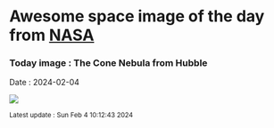
# Awesome space image of the day from [NASA](https://api.nasa.gov/)

### Today image : The Cone Nebula from Hubble
Date : 2024-02-04

![](https://apod.nasa.gov/apod/image/2402/cone_hubbleschmidt_960.jpg)

<small>Latest update : Sun Feb  4 10:12:43 2024</small>
        